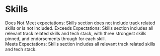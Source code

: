 # Skills

Does Not Meet expectations: Skills section does not include track related skills or is not included. 
Exceeds Expectations: Skills section includes all relevant track related skills and tech stack, with three strongest skills pinned, and endorsements through for each skill.  
Meets Expectations: Skills section includes all relevant track related skills and tech stack.
